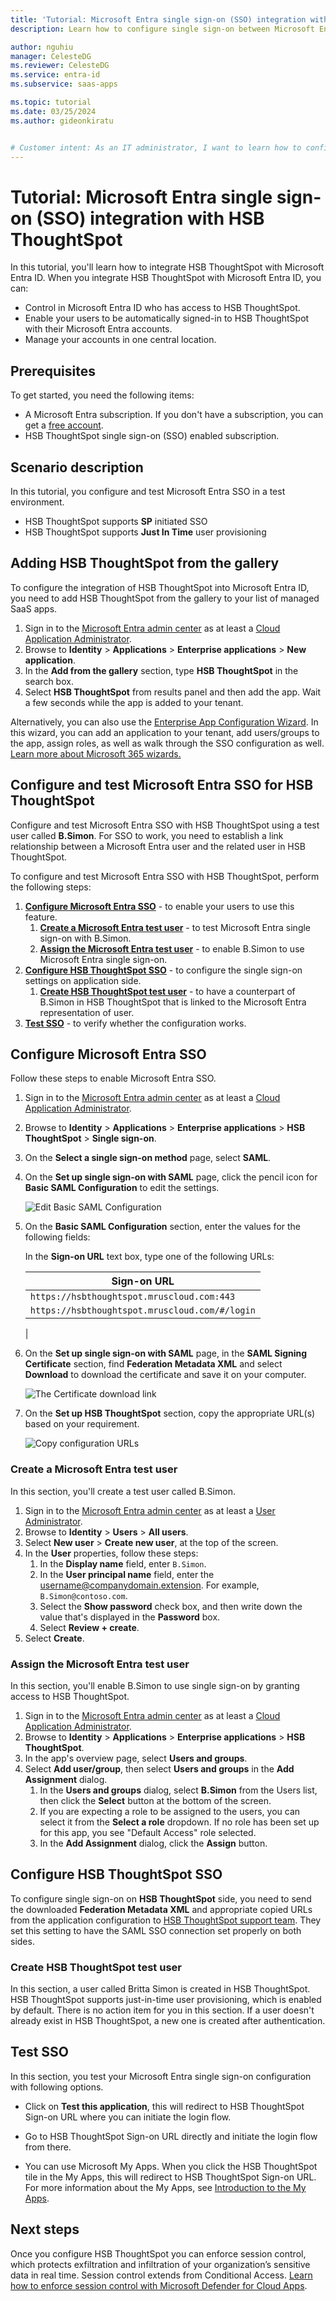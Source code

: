 ```yaml
---
title: 'Tutorial: Microsoft Entra single sign-on (SSO) integration with HSB ThoughtSpot'
description: Learn how to configure single sign-on between Microsoft Entra ID and HSB ThoughtSpot.

author: nguhiu
manager: CelesteDG
ms.reviewer: CelesteDG
ms.service: entra-id
ms.subservice: saas-apps

ms.topic: tutorial
ms.date: 03/25/2024
ms.author: gideonkiratu


# Customer intent: As an IT administrator, I want to learn how to configure single sign-on between Microsoft Entra ID and HSB ThoughtSpot so that I can control who has access to HSB ThoughtSpot, enable automatic sign-in with Microsoft Entra accounts, and manage my accounts in one central location.
---
```


# Tutorial: Microsoft Entra single sign-on (SSO) integration with HSB ThoughtSpot

In this tutorial, you'll learn how to integrate HSB ThoughtSpot with Microsoft Entra ID. When you integrate HSB ThoughtSpot with Microsoft Entra ID, you can:

* Control in Microsoft Entra ID who has access to HSB ThoughtSpot.
* Enable your users to be automatically signed-in to HSB ThoughtSpot with their Microsoft Entra accounts.
* Manage your accounts in one central location.

## Prerequisites

To get started, you need the following items:

* A Microsoft Entra subscription. If you don't have a subscription, you can get a [free account](https://azure.microsoft.com/free/).
* HSB ThoughtSpot single sign-on (SSO) enabled subscription.

## Scenario description

In this tutorial, you configure and test Microsoft Entra SSO in a test environment.

* HSB ThoughtSpot supports **SP** initiated SSO
* HSB ThoughtSpot supports **Just In Time** user provisioning

## Adding HSB ThoughtSpot from the gallery

To configure the integration of HSB ThoughtSpot into Microsoft Entra ID, you need to add HSB ThoughtSpot from the gallery to your list of managed SaaS apps.

1. Sign in to the [Microsoft Entra admin center](https://entra.microsoft.com) as at least a [Cloud Application Administrator](~/identity/role-based-access-control/permissions-reference.md#cloud-application-administrator).
1. Browse to **Identity** > **Applications** > **Enterprise applications** > **New application**.
1. In the **Add from the gallery** section, type **HSB ThoughtSpot** in the search box.
1. Select **HSB ThoughtSpot** from results panel and then add the app. Wait a few seconds while the app is added to your tenant.

 Alternatively, you can also use the [Enterprise App Configuration Wizard](https://portal.office.com/AdminPortal/home?Q=Docs#/azureadappintegration). In this wizard, you can add an application to your tenant, add users/groups to the app, assign roles, as well as walk through the SSO configuration as well. [Learn more about Microsoft 365 wizards.](/microsoft-365/admin/misc/azure-ad-setup-guides)


<a name='configure-and-test-azure-ad-sso-for-hsb-thoughtspot'></a>

## Configure and test Microsoft Entra SSO for HSB ThoughtSpot

Configure and test Microsoft Entra SSO with HSB ThoughtSpot using a test user called **B.Simon**. For SSO to work, you need to establish a link relationship between a Microsoft Entra user and the related user in HSB ThoughtSpot.

To configure and test Microsoft Entra SSO with HSB ThoughtSpot, perform the following steps:

1. **[Configure Microsoft Entra SSO](#configure-azure-ad-sso)** - to enable your users to use this feature.
    1. **[Create a Microsoft Entra test user](#create-an-azure-ad-test-user)** - to test Microsoft Entra single sign-on with B.Simon.
    1. **[Assign the Microsoft Entra test user](#assign-the-azure-ad-test-user)** - to enable B.Simon to use Microsoft Entra single sign-on.
1. **[Configure HSB ThoughtSpot SSO](#configure-hsb-thoughtspot-sso)** - to configure the single sign-on settings on application side.
    1. **[Create HSB ThoughtSpot test user](#create-hsb-thoughtspot-test-user)** - to have a counterpart of B.Simon in HSB ThoughtSpot that is linked to the Microsoft Entra representation of user.
1. **[Test SSO](#test-sso)** - to verify whether the configuration works.

<a name='configure-azure-ad-sso'></a>

## Configure Microsoft Entra SSO

Follow these steps to enable Microsoft Entra SSO.

1. Sign in to the [Microsoft Entra admin center](https://entra.microsoft.com) as at least a [Cloud Application Administrator](~/identity/role-based-access-control/permissions-reference.md#cloud-application-administrator).
1. Browse to **Identity** > **Applications** > **Enterprise applications** > **HSB ThoughtSpot** > **Single sign-on**.
1. On the **Select a single sign-on method** page, select **SAML**.
1. On the **Set up single sign-on with SAML** page, click the pencil icon for **Basic SAML Configuration** to edit the settings.

   ![Edit Basic SAML Configuration](common/edit-urls.png)

1. On the **Basic SAML Configuration** section, enter the values for the following fields:

    In the **Sign-on URL** text box, type one of the following URLs:

    | Sign-on URL |
    | ------------- |
    | `https://hsbthoughtspot.mruscloud.com:443` |
    | `https://hsbthoughtspot.mruscloud.com/#/login` |
    |

1. On the **Set up single sign-on with SAML** page, in the **SAML Signing Certificate** section,  find **Federation Metadata XML** and select **Download** to download the certificate and save it on your computer.

	![The Certificate download link](common/metadataxml.png)

1. On the **Set up HSB ThoughtSpot** section, copy the appropriate URL(s) based on your requirement.

	![Copy configuration URLs](common/copy-configuration-urls.png)
<a name='create-an-azure-ad-test-user'></a>

### Create a Microsoft Entra test user

In this section, you'll create a test user called B.Simon.

1. Sign in to the [Microsoft Entra admin center](https://entra.microsoft.com) as at least a [User Administrator](~/identity/role-based-access-control/permissions-reference.md#user-administrator).
1. Browse to **Identity** > **Users** > **All users**.
1. Select **New user** > **Create new user**, at the top of the screen.
1. In the **User** properties, follow these steps:
   1. In the **Display name** field, enter `B.Simon`.  
   1. In the **User principal name** field, enter the username@companydomain.extension. For example, `B.Simon@contoso.com`.
   1. Select the **Show password** check box, and then write down the value that's displayed in the **Password** box.
   1. Select **Review + create**.
1. Select **Create**.

<a name='assign-the-azure-ad-test-user'></a>

### Assign the Microsoft Entra test user

In this section, you'll enable B.Simon to use single sign-on by granting access to HSB ThoughtSpot.

1. Sign in to the [Microsoft Entra admin center](https://entra.microsoft.com) as at least a [Cloud Application Administrator](~/identity/role-based-access-control/permissions-reference.md#cloud-application-administrator).
1. Browse to **Identity** > **Applications** > **Enterprise applications** > **HSB ThoughtSpot**.
1. In the app's overview page, select **Users and groups**.
1. Select **Add user/group**, then select **Users and groups** in the **Add Assignment** dialog.
   1. In the **Users and groups** dialog, select **B.Simon** from the Users list, then click the **Select** button at the bottom of the screen.
   1. If you are expecting a role to be assigned to the users, you can select it from the **Select a role** dropdown. If no role has been set up for this app, you see "Default Access" role selected.
   1. In the **Add Assignment** dialog, click the **Assign** button.

## Configure HSB ThoughtSpot SSO

To configure single sign-on on **HSB ThoughtSpot** side, you need to send the downloaded **Federation Metadata XML** and appropriate copied URLs from the application configuration to [HSB ThoughtSpot support team](mailto:HSB-BDL-IT-SAPBO-ADMIN@hsb.com). They set this setting to have the SAML SSO connection set properly on both sides.

### Create HSB ThoughtSpot test user

In this section, a user called Britta Simon is created in HSB ThoughtSpot. HSB ThoughtSpot supports just-in-time user provisioning, which is enabled by default. There is no action item for you in this section. If a user doesn't already exist in HSB ThoughtSpot, a new one is created after authentication.

## Test SSO 

In this section, you test your Microsoft Entra single sign-on configuration with following options. 

* Click on **Test this application**, this will redirect to HSB ThoughtSpot Sign-on URL where you can initiate the login flow. 

* Go to HSB ThoughtSpot Sign-on URL directly and initiate the login flow from there.

* You can use Microsoft My Apps. When you click the HSB ThoughtSpot tile in the My Apps, this will redirect to HSB ThoughtSpot Sign-on URL. For more information about the My Apps, see [Introduction to the My Apps](https://support.microsoft.com/account-billing/sign-in-and-start-apps-from-the-my-apps-portal-2f3b1bae-0e5a-4a86-a33e-876fbd2a4510).


## Next steps

Once you configure HSB ThoughtSpot you can enforce session control, which protects exfiltration and infiltration of your organization’s sensitive data in real time. Session control extends from Conditional Access. [Learn how to enforce session control with Microsoft Defender for Cloud Apps](/cloud-app-security/proxy-deployment-any-app).
